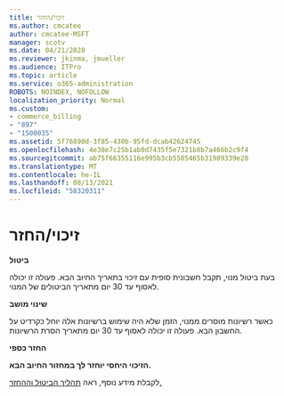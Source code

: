 ```yaml
---
title: זיכוי/החזר
ms.author: cmcatee
author: cmcatee-MSFT
manager: scotv
ms.date: 04/21/2020
ms.reviewer: jkinma, jmueller
ms.audience: ITPro
ms.topic: article
ms.service: o365-administration
ROBOTS: NOINDEX, NOFOLLOW
localization_priority: Normal
ms.custom:
- commerce_billing
- "897"
- "1500035"
ms.assetid: 5f76890d-3f85-430b-95fd-dcab42624745
ms.openlocfilehash: 4e38e7c25b1ab0d7435f5e7321b8b7a466b2c9f4
ms.sourcegitcommit: ab75f66355116e995b3cb5505465b31989339e28
ms.translationtype: MT
ms.contentlocale: he-IL
ms.lasthandoff: 08/13/2021
ms.locfileid: "58320311"
---
```

# <a name="creditrefund"></a>זיכוי/החזר

**ביטול**
  
בעת ביטול מנוי, תקבל חשבונית סופית עם זיכוי בתאריך החיוב הבא. פעולה זו יכולה לאסוף עד 30 יום מתאריך הביטולים של המנוי.
  
**שינוי מושב**
  
כאשר רשיונות מוסרים ממנוי, הזמן שלא היה שימוש ברשיונות אלה יוחל כקרדיט על החשבון הבא. פעולה זו יכולה לאסוף עד 30 יום מתאריך הסרת הרשיונות.

**החזר כספי**

**הזיכוי היחסי יוחזר לך במחזור החיוב הבא.**

לקבלת מידע נוסף, ראה [תהליך הביטול וההחזר.](https://docs.microsoft.com/microsoft-365/commerce/subscriptions/cancel-your-subscription) 
